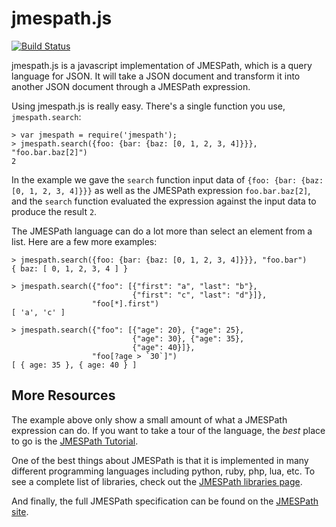# jmespath.js

[![Build Status](https://travis-ci.org/jmespath/jmespath.js.png?branch=master)](https://travis-ci.org/jmespath/jmespath.js)

jmespath.js is a javascript implementation of JMESPath,
which is a query language for JSON. It will take a JSON
document and transform it into another JSON document
through a JMESPath expression.

Using jmespath.js is really easy. There's a single function
you use, `jmespath.search`:

```
> var jmespath = require('jmespath');
> jmespath.search({foo: {bar: {baz: [0, 1, 2, 3, 4]}}}, "foo.bar.baz[2]")
2
```

In the example we gave the `search` function input data of
`{foo: {bar: {baz: [0, 1, 2, 3, 4]}}}` as well as the JMESPath
expression `foo.bar.baz[2]`, and the `search` function evaluated
the expression against the input data to produce the result `2`.

The JMESPath language can do a lot more than select an element
from a list. Here are a few more examples:

```
> jmespath.search({foo: {bar: {baz: [0, 1, 2, 3, 4]}}}, "foo.bar")
{ baz: [ 0, 1, 2, 3, 4 ] }

> jmespath.search({"foo": [{"first": "a", "last": "b"},
                           {"first": "c", "last": "d"}]},
                  "foo[*].first")
[ 'a', 'c' ]

> jmespath.search({"foo": [{"age": 20}, {"age": 25},
                           {"age": 30}, {"age": 35},
                           {"age": 40}]},
                  "foo[?age > `30`]")
[ { age: 35 }, { age: 40 } ]
```

## More Resources

The example above only show a small amount of what
a JMESPath expression can do. If you want to take a
tour of the language, the _best_ place to go is the
[JMESPath Tutorial](http://jmespath.org/tutorial.html).

One of the best things about JMESPath is that it is
implemented in many different programming languages including
python, ruby, php, lua, etc. To see a complete list of libraries,
check out the [JMESPath libraries page](http://jmespath.org/libraries.html).

And finally, the full JMESPath specification can be found
on the [JMESPath site](http://jmespath.org/specification.html).
